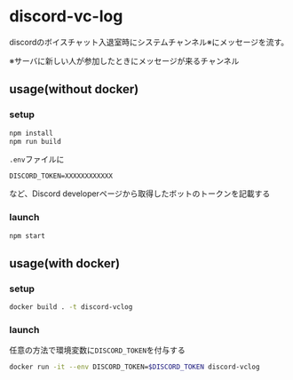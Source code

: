 # discord-vc-log

discordのボイスチャット入退室時にシステムチャンネル※にメッセージを流す。

※サーバに新しい人が参加したときにメッセージが来るチャンネル

## usage(without docker)

### setup

```sh
npm install
npm run build
```

`.env`ファイルに

```env
DISCORD_TOKEN=XXXXXXXXXXXX
```

など、Discord developerページから取得したボットのトークンを記載する

### launch

```sh
npm start
```

## usage(with docker)

### setup

```sh
docker build . -t discord-vclog
```

### launch

任意の方法で環境変数に`DISCORD_TOKEN`を付与する

```sh
docker run -it --env DISCORD_TOKEN=$DISCORD_TOKEN discord-vclog
```
